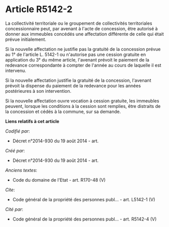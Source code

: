 # Article R5142-2

La collectivité territoriale ou le groupement de collectivités territoriales concessionnaire peut, par avenant à l'acte de
concession, être autorisé à donner aux immeubles concédés une affectation différente de celle qui était prévue initialement.

Si la nouvelle affectation ne justifie pas la gratuité de la concession prévue au 1° de l'article L. 5142-1 ou n'autorise pas
une cession gratuite en application du 3° du même article, l'avenant prévoit le paiement de la redevance correspondante à
compter de l'année au cours de laquelle il est intervenu.

Si la nouvelle affectation justifie la gratuité de la concession, l'avenant prévoit la dispense du paiement de la redevance
pour les années postérieures à son intervention.

Si la nouvelle affectation ouvre vocation à cession gratuite, les immeubles peuvent, lorsque les conditions à la cession sont
remplies, être distraits de la concession et cédés à la commune, sur sa demande.

**Liens relatifs à cet article**

_Codifié par_:

  - Décret n°2014-930 du 19 août 2014 - art.

_Créé par_:

  - Décret n°2014-930 du 19 août 2014 - art.

_Anciens textes_:

  - Code du domaine de l'Etat - art. R170-48 (V)

_Cite_:

  - Code général de la propriété des personnes publ... - art. L5142-1 (V)

_Cité par_:

  - Code général de la propriété des personnes publ... - art. R5142-4 (V)
